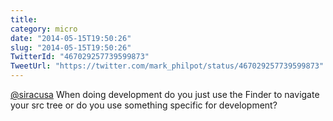 ```yaml
---
title: 
category: micro
date: "2014-05-15T19:50:26"
slug: "2014-05-15T19:50:26"
TwitterId: "467029257739599873"
TweetUrl: "https://twitter.com/mark_philpot/status/467029257739599873"
---
```


[@siracusa](https://twitter.com/siracusa) When doing development do you just use
the Finder to navigate your src tree or do you use something specific for
development?
